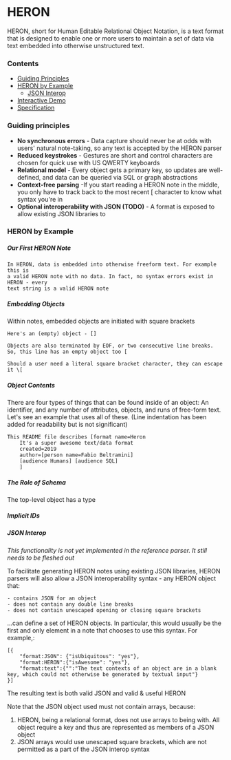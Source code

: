 # HERON

HERON, short for Human Editable Relational Object Notation, is a text format that
is designed to enable one or more users to maintain a set of data via text embedded
into otherwise unstructured text.

### Contents

 - [Guiding Principles](#guiding-principles)
 - [HERON by Example](#heron-by-example)
   - [JSON Interop](#json-interop)
 - [Interactive Demo](#interactive-demo)
 - [Specification](#specification)


### Guiding principles

 - **No synchronous errors** - Data capture should never be at odds with users' natural note-taking, so any text is accepted by the HERON parser
 - **Reduced keystrokes** - Gestures are short and control characters are chosen for quick use with US QWERTY keyboards
 - **Relational model** - Every object gets a primary key, so updates are well-defined, and data can be queried via SQL or graph abstractions
 - **Context-free parsing** -If you start reading a HERON note in the middle, you only have to track back to the most recent [ character to know what syntax you're in
 - **Optional interoperability with JSON (TODO)** - A format is exposed to allow existing JSON libraries to 

### HERON by Example

##### Our First HERON Note
```
In HERON, data is embedded into otherwise freeform text. For example this is
a valid HERON note with no data. In fact, no syntax errors exist in HERON - every
text string is a valid HERON note
```

##### Embedding Objects
Within notes, embedded objects are initiated with square brackets
```
Here's an (empty) object - []

Objects are also terminated by EOF, or two consecutive line breaks.
So, this line has an empty object too [

Should a user need a literal square bracket character, they can escape it \[
```

##### Object Contents

There are four types of things that can be found inside of an object: An identifier, and any number of attributes, objects, and runs of free-form text. Let's see an example that uses all of these. (Line indentation has been added for readability but is not significant)

```
This README file describes [format name=Heron
	It's a super awesome text/data format
	created=2019
	author=[person name=Fabio Beltramini]
	[audience Humans] [audience SQL]
	]
```

##### The Role of Schema

The top-level object has a type

##### Implicit IDs

##### JSON Interop

*This functionality is not yet implemented in the reference parser. It still needs to be fleshed out*

To facilitate generating HERON notes using existing JSON libraries, HERON parsers
will also allow a JSON interoperability syntax - any HERON object that:

	- contains JSON for an object
	- does not contain any double line breaks
	- does not contain unescaped opening or closing square brackets

...can define a set of HERON objects. In particular, this would usually be the first
and only element in a note that chooses to use this syntax. For example,:

```
[{
	"format:JSON": {"isUbiquitous": "yes"},
	"format:HERON":{"isAwesome": "yes"},
	"format:text":{"":"The text contexts of an object are in a blank key, which could not otherwise be generated by textual input"}
}]
```

The resulting text is both valid JSON and valid & useful HERON

Note that the JSON object used must not contain arrays, because:
 1. HERON, being a relational format, does not use arrays to being with. All object require a key and thus are represented as members of a JSON object
 2. JSON arrays would use unescaped square brackets, which are not permitted as a part of the JSON interop syntax
